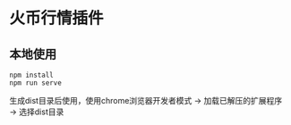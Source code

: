 # 火币行情插件

## 本地使用

    npm install
    npm run serve

生成dist目录后使用，使用chrome浏览器开发者模式 → 加载已解压的扩展程序 → 选择dist目录

